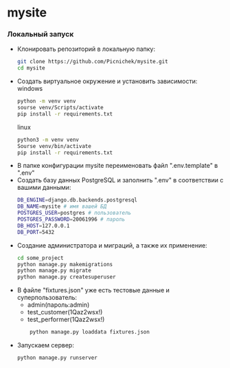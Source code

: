 # mysite

### Локальный запуск
* Клонировать репозиторий в локальную папку:
    ```bash
    git clone https://github.com/Picnichek/mysite.git
    cd mysite
    ```
* Создать виртуальное окружение и установить зависимости:
    windows
    ```bash
    python -m venv venv
    sourse venv/Scripts/activate
    pip install -r requirements.txt
    ```
    linux
    ```bash
    python3 -m venv venv
    Sourse venv/bin/activate
    pip install -r requirements.txt
    ```
* В папке конфигурации mysite переименовать файл ".env.template" в ".env"
* Создать базу данных PostgreSQL и заполнить ".env" в соответствии с вашими данными:
    ```bash
    DB_ENGINE=django.db.backends.postgresql
    DB_NAME=mysite # имя вашей БД
    POSTGRES_USER=postgres # пользователь
    POSTGRES_PASSWORD=20061996 # пароль
    DB_HOST=127.0.0.1
    DB_PORT=5432
    ```
* Cоздание администратора и миграций, а также их применение:
    ```bash
    cd some_project
    python manage.py makemigrations
    python manage.py migrate
    python manage.py createsuperuser
    ```
* В файле "fixtures.json" уже есть тестовые данные и суперпользователь:
    - admin(пароль:admin)
    - 	test_customer(1Qaz2wsx!)
    - 	test_performer(1Qaz2wsx!)
    ```bash
        python manage.py loaddata fixtures.json
    ```
* Запускаем сервер:
    ```bash
    python manage.py runserver
    ```